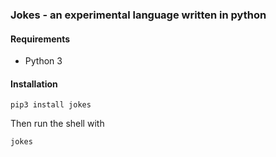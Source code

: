 ### Jokes - an experimental language written in python

#### Requirements

* Python 3

#### Installation

    pip3 install jokes
    
Then run the shell with

    jokes
    